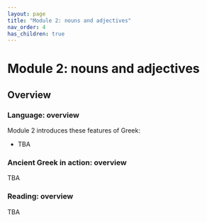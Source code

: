 ```yaml
---
layout: page
title: "Module 2: nouns and adjectives"
nav_order: 4
has_children: true
---
```



# Module 2:  nouns and adjectives



## Overview

### Language: overview

Module 2 introduces these features of Greek:


- TBA

### Ancient Greek in action: overview

TBA

### Reading: overview

TBA

